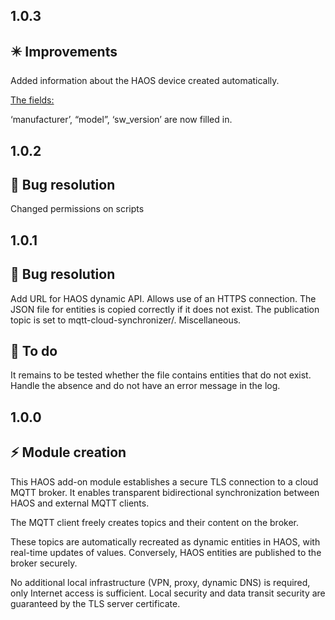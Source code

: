 ## 1.0.3

## ✴️ Improvements

Added information about the HAOS device created automatically.

<u>The fields:</u>

‘manufacturer’, “model”, ‘sw_version’ are now filled in.


## 1.0.2

## 🐞 Bug resolution

Changed permissions on scripts


## 1.0.1

## 🐞 Bug resolution

Add URL for HAOS dynamic API. Allows use of an HTTPS connection.
The JSON file for entities is copied correctly if it does not exist.
The publication topic is set to mqtt-cloud-synchronizer/.
Miscellaneous. 

## 👀 To do

It remains to be tested whether the file contains entities that do not exist. Handle the absence and do not have an error message in the log.


## 1.0.0

## ⚡️ Module creation

This HAOS add-on module establishes a secure TLS connection to a cloud MQTT broker. 
It enables transparent bidirectional synchronization between HAOS and external MQTT clients. 

The MQTT client freely creates topics and their content on the broker.

These topics are automatically recreated as dynamic entities in HAOS, with real-time updates of values. 
Conversely, HAOS entities are published to the broker securely.

No additional local infrastructure (VPN, proxy, dynamic DNS) is required, only Internet access is sufficient. Local security and data transit security are guaranteed by the TLS server certificate.